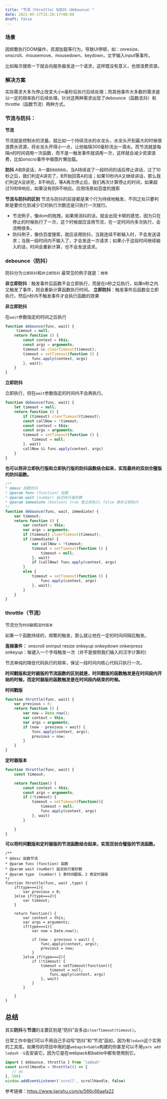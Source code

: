 ```yaml
---
title: "节流（throttle）与防抖（debounce）"
date: 2021-05-17T15:28:17+08:00
draft: false
---
```


### 场景

因频繁执行DOM操作，资源加载等行为，导致UI停顿，如：onresize、onscroll、mousemove、mousedown、keydown，文字输入input等事件。

比如每次搜索一下就会向服务器发送一个请求，这样既没有意义，也很浪费资源。

### 解决方案

实际需求大多为停止改变大小n毫秒后执行后续处理；而其他事件大多数的需求是以一定的频率执行后续处理。针对这两种需求出现了debounce（函数去抖）和throttle（函数节流）两种方式。

### 节流与防抖：

**节流**

节流就是控制水的流量。就比如一个持续流水的水龙头，水龙头开到最大的时候很浪费水资源，将水龙头开得小一点，让他每隔300毫秒流出一滴水。而节流就是每隔n的时间调用一次函数，而不是一触发事件就调用一次，这样就会减少资源浪费，比如onscro事件中做图片懒加载。

**防抖**
 A和B说话，A一直bbbbbb，当A持续说了一段时间的话后停止讲话，过了10秒之后，我们判定A讲完了，B开始回答A的话；如果10秒内A又继续讲话，那么我们判定A没讲完，B不响应，等A再次停止后，我们再次计算停止的时间，如果超过10秒B响应，如果没有则B不响应。应用场景如百度的搜索

**节流与防抖的区别**
 节流与防抖的前提都是某个行为持续地触发，不同之处只要判断是要优化到减少它的执行次数还是只执行一次就行。

- 节流例子，像dom的拖拽，如果用消抖的话，就会出现卡顿的感觉，因为只在停止的时候执行了一次，这个时候就应该用节流，在一定时间内多次执行，会流畅很多。
- 防抖例子，像仿百度搜索，就应该用防抖，当我连续不断输入时，不会发送请求；当我一段时间内不输入了，才会发送一次请求；如果小于这段时间继续输入的话，时间会重新计算，也不会发送请求。

### debounce（防抖）

防抖分为`立即防抖`和`非立即防抖`
 最常见的例子就是：`搜索`

**非立即防抖**：触发事件后函数不会立即执行，而是在n秒之后执行，如果n秒之内又触发了事件，则会重新计算函数执行时间。
 **立即防抖**：触发事件后函数会立即执行，然后n秒内不触发事件才会执行函数的效果

**非立即防抖**

在`wait`参数指定的时间之后执行

```js
function debounce(func, wait) {
     timeout = null;
    return function () {
        const context = this;
        const args = arguments;
        timeout && clearTimeout(timeout);
        timeout = setTimeout(function () {
            func.apply(context, args)
        }, wait);
    }
}
```

**立即防抖**

立即执行，但在`wait`参数指定的时间内不会再执行。

```js
function debounce(func, wait) {
    let timeout = null;
    return function () {
        if (timeout) clearTimeout(timeout);
        const callNow = !timeout;
        const context = this;
        const args = arguments;
        timeout = setTimeout(function () {
            timeout = null;
        }, wait)
        callNow && func.apply(context, args)
    }
}
```

**也可以将非立即执行版和立即执行版的防抖函数结合起来，实现最终的双剑合璧版的防抖函数。**



```js
/**
* @desc 函数防抖
* @param func (function) 函数
* @param wait (number) 延迟执行毫秒数
* @param immediate (boolean) true 表立即执行，false 表非立即执行
*/
function debounce(func, wait, immediate) {
    var timeout;
    return function () {
        var context = this;
        var args = arguments;
        if (timeout) clearTimeout(timeout);
        if (immediate) {
            var callNow = !timeout;
            timeout = setTimeout(function () {
                timeout = null;
            }, wait)
            if (callNow) func.apply(context, args)
        }
        else {
            timeout = setTimeout(function () {
                func.apply(context, args)
            }, wait);
        }
    }
}
```

### throttle（节流）

节流分为`时间戳`和`定时版本`

如果一个函数持续的，频繁的触发，那么就让他在一定的时间间隔后触发。

**高频事件：**
 onscroll oninput resize onkeyup onkeydown onkerpress
 onkeyup：每键入一个字母触发一次（并不是按照我们输入的汉字计算的）

节流单纯的降低代码执行的频率，保证一段时间内核心代码只执行一次。

**时间戳版和定时器版的节流函数的区别就是，时间戳版的函数触发是在时间段内开始的时候，而定时器版的函数触发是在时间段内结束的时候。**

**时间戳版**

```js
function throttle(func, wait) {
    var previous = 0;
    return function () {
        var now = Date.now();
        var context = this;
        var args = arguments;
        if (now - previous > wait) {
            func.apply(context, args);
            previous = now;
        }
    }
}
```

**定时器版本**

```js
function throttle(func, wait) {
    const timeout;

    return function() {
        const context = this;
        const args = arguments;
        if (!timeout) {
            timeout = setTimeout(function(){
                timeout = null;
                func.apply(context, args)
            }, wait)
        }

    }
}
```

**可以将时间戳版和定时器版的节流函数结合起来，实现双剑合璧版的节流函数。**

```tsx
/**
* @desc 函数节流
* @param func (function) 函数
* @param wait (number) 延迟执行毫秒数
* @param type  (number) 1 表时间戳版，2 表定时器版
*/
function throttle(func, wait ,type) {
    if(type===1){
        var previous = 0;
    }else if(type===2){
        var timeout;
    }

    return function() {
        var context = this;
        var args = arguments;
        if(type===1){
            var now = Date.now();

            if (now - previous > wait) {
                func.apply(context, args);
                previous = now;
            }
        }else if(type===2){
            if (!timeout) {
                timeout = setTimeout(function(){
                    timeout = null;
                    func.apply(context, args)
                }, wait)
            }
        }

    }
}
```

## 总结

其实**防抖**与**节流**的主要区别是“防抖”会多出`clearTimeout(timeout)`。

日常工作中我们可以不用自己手动写“防抖”和“节流”函如，因为有`lodash`这个实用的工具库。如果你的项目中用的是`webapck+bable`构建的你甚至可以不用`yarn add lodash -S`去安装它。因为它是在webpack和bable中都有使用到它。

```js
import { debounce, throttle } from 'lodash'
const scrollHandle = throttle(() => {
   // do  
}, 500)
window.addEventListener('scroll', scrollHandle, false)
```



参考链接：https://www.jianshu.com/p/566c66aafa22
